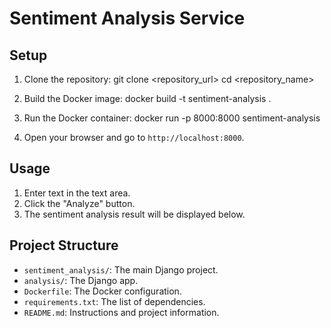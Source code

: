 # Sentiment Analysis Service

## Setup

1. Clone the repository:
git clone <repository_url>
cd <repository_name>

2. Build the Docker image:
docker build -t sentiment-analysis .

3. Run the Docker container:
docker run -p 8000:8000 sentiment-analysis


4. Open your browser and go to `http://localhost:8000`.

## Usage

1. Enter text in the text area.
2. Click the "Analyze" button.
3. The sentiment analysis result will be displayed below.

## Project Structure

- `sentiment_analysis/`: The main Django project.
- `analysis/`: The Django app.
- `Dockerfile`: The Docker configuration.
- `requirements.txt`: The list of dependencies.
- `README.md`: Instructions and project information.

